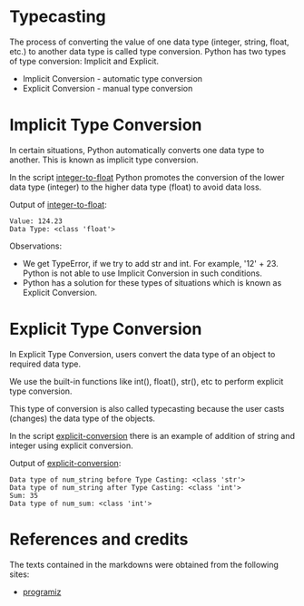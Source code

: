 # Typecasting

The process of converting the value of one data type (integer, string, float, etc.) to another data type is called type conversion. Python has two types of type conversion: Implicit and Explicit.

- Implicit Conversion - automatic type conversion
- Explicit Conversion - manual type conversion

# Implicit Type Conversion

In certain situations, Python automatically converts one data type to another. This is known as implicit type conversion.

In the script [integer-to-float](./scripts/integer-to-float.py) Python promotes the conversion of the lower data type (integer) to the higher data type (float) to avoid data loss.

Output of [integer-to-float](./scripts/integer-to-float.py):

```
Value: 124.23
Data Type: <class 'float'>
```

Observations:

- We get TypeError, if we try to add str and int. For example, '12' + 23. Python is not able to use Implicit Conversion in such conditions.
- Python has a solution for these types of situations which is known as Explicit Conversion.

# Explicit Type Conversion

In Explicit Type Conversion, users convert the data type of an object to required data type.

We use the built-in functions like int(), float(), str(), etc to perform explicit type conversion.

This type of conversion is also called typecasting because the user casts (changes) the data type of the objects.

In the script [explicit-conversion](./scripts/explicit-conversion.py) there is an example of addition of string and integer using explicit conversion.

Output of [explicit-conversion](./scripts/explicit-conversion.py):

```
Data type of num_string before Type Casting: <class 'str'>
Data type of num_string after Type Casting: <class 'int'>
Sum: 35
Data type of num_sum: <class 'int'>
```

# References and credits

The texts contained in the markdowns were obtained from the following sites:

- [programiz](https://www.programiz.com/python-programming/type-conversion-and-casting)
